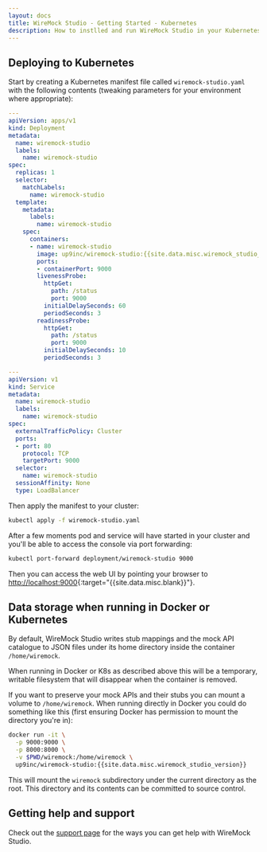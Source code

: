 ```yaml
---
layout: docs
title: WireMock Studio - Getting Started - Kubernetes
description: How to instlled and run WireMock Studio in your Kubernetes cluster.
---
```


## Deploying to Kubernetes

Start by creating a Kubernetes manifest file called `wiremock-studio.yaml` with the following contents
(tweaking parameters for your environment where appropriate):

```yaml
---
apiVersion: apps/v1
kind: Deployment
metadata:
  name: wiremock-studio
  labels:
    name: wiremock-studio
spec:
  replicas: 1
  selector:
    matchLabels:
      name: wiremock-studio
  template:
    metadata:
      labels:
        name: wiremock-studio
    spec:
      containers:
      - name: wiremock-studio
        image: up9inc/wiremock-studio:{{site.data.misc.wiremock_studio_version}}
        ports:
        - containerPort: 9000
        livenessProbe:
          httpGet:
            path: /status
            port: 9000
          initialDelaySeconds: 60
          periodSeconds: 3
        readinessProbe:
          httpGet:
            path: /status
            port: 9000
          initialDelaySeconds: 10
          periodSeconds: 3

---
apiVersion: v1
kind: Service
metadata:
  name: wiremock-studio
  labels:
    name: wiremock-studio
spec:
  externalTrafficPolicy: Cluster
  ports:
  - port: 80
    protocol: TCP
    targetPort: 9000
  selector:
    name: wiremock-studio
  sessionAffinity: None
  type: LoadBalancer
```

Then apply the manifest to your cluster:

```bash
kubectl apply -f wiremock-studio.yaml
```

After a few moments pod and service will have started in your cluster and you'll
be able to access the console via port forwarding:

```bash
kubectl port-forward deployment/wiremock-studio 9000
```

Then you can access the web UI by pointing your browser to [http://localhost:9000](http://localhost:9000){:target="{{site.data.misc.blank}}"}.

## Data storage when running in Docker or Kubernetes

By default, WireMock Studio writes stub mappings and the mock API catalogue to JSON files under
its home directory inside the container `/home/wiremock`.

When running in Docker or K8s as described above this will be a temporary, writable
filesystem that will disappear when the container is removed.

If you want to preserve your mock APIs and their stubs you can mount a volume to
`/home/wiremock`. When running directly in Docker you could do something like this
(first ensuring Docker has permission to mount the directory you're in):

```bash
docker run -it \
  -p 9000:9000 \
  -p 8000:8000 \
  -v $PWD/wiremock:/home/wiremock \
  up9inc/wiremock-studio:{{site.data.misc.wiremock_studio_version}}
```

This will mount the `wiremock` subdirectory under the current directory as the root.
This directory and its contents can be committed to source control.

## Getting help and support

Check out the [support page](/support/) for the ways you can get help with WireMock Studio.